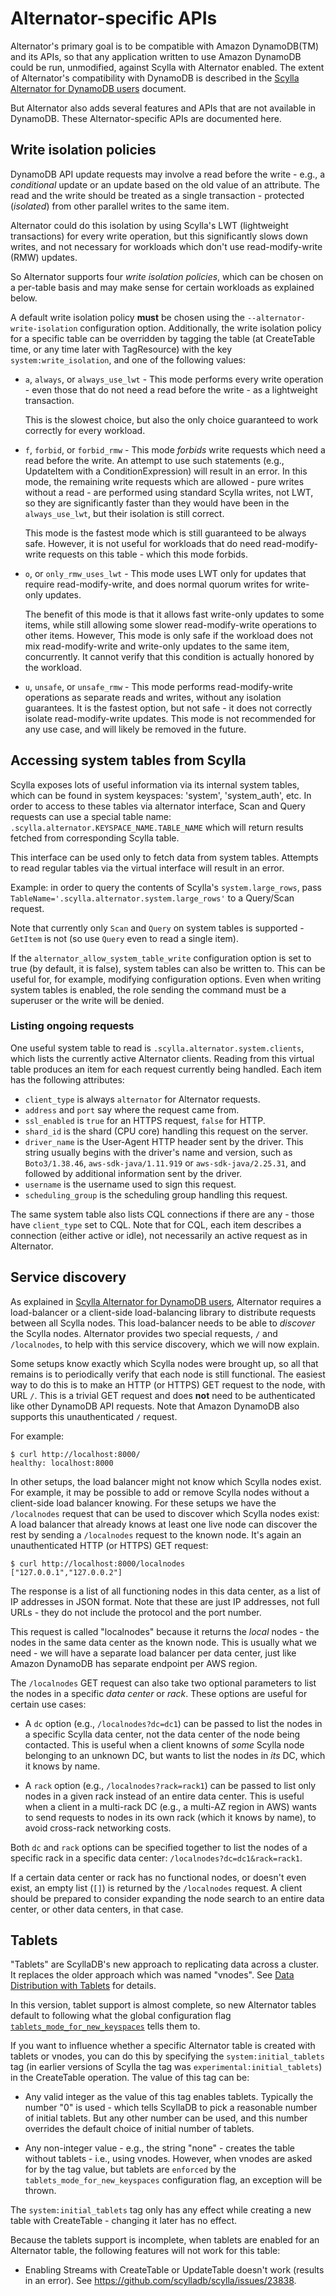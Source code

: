 # Alternator-specific APIs

Alternator's primary goal is to be compatible with Amazon DynamoDB(TM)
and its APIs, so that any application written to use Amazon DynamoDB could
be run, unmodified, against Scylla with Alternator enabled. The extent of
Alternator's compatibility with DynamoDB is described in the
[Scylla Alternator for DynamoDB users](compatibility.md) document.

But Alternator also adds several features and APIs that are not available in
DynamoDB. These Alternator-specific APIs are documented here.

## Write isolation policies
DynamoDB API update requests may involve a read before the write - e.g., a
_conditional_ update or an update based on the old value of an attribute.
The read and the write should be treated as a single transaction - protected
(_isolated_) from other parallel writes to the same item.

Alternator could do this isolation by using Scylla's LWT (lightweight
transactions) for every write operation, but this significantly slows
down writes, and not necessary for workloads which don't use read-modify-write
(RMW) updates.

So Alternator supports four _write isolation policies_, which can be chosen
on a per-table basis and may make sense for certain workloads as explained
below.

A default write isolation policy **must** be chosen using the
`--alternator-write-isolation` configuration option. Additionally, the write
isolation policy for a specific table can be overridden by tagging the table
(at CreateTable time, or any time later with TagResource) with the key
`system:write_isolation`, and one of the following values:

  * `a`, `always`, or `always_use_lwt` - This mode performs every write
    operation - even those that do not need a read before the write - as a
    lightweight transaction.

    This is the slowest choice, but also the only choice guaranteed to work
    correctly for every workload.

  * `f`, `forbid`, or `forbid_rmw` - This mode _forbids_ write requests
    which need a read before the write. An attempt to use such statements
    (e.g.,  UpdateItem with a ConditionExpression) will result in an error.
    In this mode, the remaining write requests which are allowed - pure writes
    without a read - are performed using standard Scylla writes, not LWT,
    so they are significantly faster than they would have been in the
    `always_use_lwt`, but their isolation is still correct.

    This mode is the fastest mode which is still guaranteed to be always
    safe. However, it is not useful for workloads that do need read-modify-
    write requests on this table - which this mode forbids.

  * `o`, or `only_rmw_uses_lwt` - This mode uses LWT only for updates that
    require read-modify-write, and does normal quorum writes for write-only
    updates.

    The benefit of this mode is that it allows fast write-only updates to some
    items, while still allowing some slower read-modify-write operations to
    other items. However, This mode is only safe if the workload does not mix
    read-modify-write and write-only updates to the same item, concurrently.
    It cannot verify that this condition is actually honored by the workload.

  * `u`, `unsafe`, or `unsafe_rmw` - This mode performs read-modify-write
    operations as separate reads and writes, without any isolation guarantees.
    It is the fastest option, but not safe - it does not correctly isolate
    read-modify-write updates. This mode is not recommended for any use case,
    and will likely be removed in the future.

## Accessing system tables from Scylla
Scylla exposes lots of useful information via its internal system tables,
which can be found in system keyspaces: 'system', 'system\_auth', etc.
In order to access to these tables via alternator interface,
Scan and Query requests can use a special table name:
`.scylla.alternator.KEYSPACE_NAME.TABLE_NAME`
which will return results fetched from corresponding Scylla table.

This interface can be used only to fetch data from system tables.
Attempts to read regular tables via the virtual interface will result
in an error.

Example: in order to query the contents of Scylla's `system.large_rows`,
pass `TableName='.scylla.alternator.system.large_rows'` to a Query/Scan
request.

Note that currently only `Scan` and `Query` on system tables is supported -
`GetItem` is not (so use `Query` even to read a single item).

If the `alternator_allow_system_table_write` configuration option is set to
true (by default, it is false), system tables can also be written to. This
can be useful for, for example, modifying configuration options. Even when
writing system tables is enabled, the role sending the command must be a
superuser or the write will be denied.

### Listing ongoing requests
One useful system table to read is `.scylla.alternator.system.clients`,
which lists the currently active Alternator clients. Reading from this
virtual table produces an item for each request currently being handled.
Each item has the following attributes:

  * `client_type` is always `alternator` for Alternator requests.
  * `address` and `port` say where the request came from.
  * `ssl_enabled` is `true` for an HTTPS request, `false` for HTTP.
  * `shard_id` is the shard (CPU core) handling this request on the server.
  * `driver_name` is the User-Agent HTTP header sent by the driver.
     This string usually begins with the driver's name and version, such
     as `Boto3/1.38.46`, `aws-sdk-java/1.11.919` or `aws-sdk-java/2.25.31`,
     and followed by additional information sent by the driver.
  * `username` is the username used to sign this request.
  * `scheduling_group` is the scheduling group handling this request.

The same system table also lists CQL connections if there are any - those
have `client_type` set to CQL. Note that for CQL, each item describes a
connection (either active or idle), not necessarily an active request as
in Alternator.

## Service discovery
As explained in [Scylla Alternator for DynamoDB users](compatibility.md),
Alternator requires a load-balancer or a client-side load-balancing library
to distribute requests between all Scylla nodes. This load-balancer needs
to be able to _discover_ the Scylla nodes. Alternator provides two special
requests, `/` and `/localnodes`, to help with this service discovery, which
we will now explain.

Some setups know exactly which Scylla nodes were brought up, so all that
remains is to periodically verify that each node is still functional. The
easiest way to do this is to make an HTTP (or HTTPS) GET request to the node,
with URL `/`. This is a trivial GET request and does **not** need to be
authenticated like other DynamoDB API requests. Note that Amazon DynamoDB
also supports this unauthenticated `/` request.

For example:
```
$ curl http://localhost:8000/
healthy: localhost:8000
```

In other setups, the load balancer might not know which Scylla nodes exist.
For example, it may be possible to add or remove Scylla nodes without a
client-side load balancer knowing. For these setups we have the `/localnodes`
request that can be used to discover which Scylla nodes exist: A load balancer
that already knows at least one live node can discover the rest by sending
a `/localnodes` request to the known node. It's again an unauthenticated
HTTP (or HTTPS) GET request:

```
$ curl http://localhost:8000/localnodes
["127.0.0.1","127.0.0.2"]
```

The response is a list of all functioning nodes in this data center, as a
list of IP addresses in JSON format. Note that these are just IP addresses,
not full URLs - they do not include the protocol and the port number.

This request is called "localnodes" because it returns the _local_ nodes -
the nodes in the same data center as the known node. This is usually what
we need - we will have a separate load balancer per data center, just like
Amazon DynamoDB has separate endpoint per AWS region.

The `/localnodes` GET request can also take two optional parameters to
list the nodes in a specific _data center_ or _rack_. These options are
useful for certain use cases:

* A `dc` option (e.g., `/localnodes?dc=dc1`) can be passed to list the
  nodes in a specific Scylla data center, not the data center of the node
  being contacted. This is useful when a client knowns of _some_ Scylla
  node belonging to an unknown DC, but wants to list the nodes in _its_
  DC, which it knows by name.

* A `rack` option (e.g., `/localnodes?rack=rack1`) can be passed to list
  only nodes in a given rack instead of an entire data center. This is useful
  when a client in a multi-rack DC (e.g., a multi-AZ region in AWS) wants to
  send requests to nodes in its own rack (which it knows by name), to avoid
  cross-rack networking costs.

Both `dc` and `rack` options can be specified together to list the nodes
of a specific rack in a specific data center: `/localnodes?dc=dc1&rack=rack1`.

If a certain data center or rack has no functional nodes, or doesn't even
exist, an empty list (`[]`) is returned by the `/localnodes` request.
A client should be prepared to consider expanding the node search to an
entire data center, or other data centers, in that case.

## Tablets
"Tablets" are ScyllaDB's new approach to replicating data across a cluster.
It replaces the older approach which was named "vnodes". See
[Data Distribution with Tablets](../architecture/tablets.rst) for details.

In this version, tablet support is almost complete, so new
Alternator tables default to following what the global configuration flag
[`tablets_mode_for_new_keyspaces`](../reference/configuration-parameters.rst#confval-tablets_mode_for_new_keyspaces)
tells them to.

If you want to influence whether a specific Alternator table is created with tablets or vnodes,
you can do this by specifying the `system:initial_tablets` tag
(in earlier versions of Scylla the tag was `experimental:initial_tablets`)
in the CreateTable operation. The value of this tag can be:

* Any valid integer as the value of this tag enables tablets.
  Typically the number "0" is used - which tells ScyllaDB to pick a reasonable
  number of initial tablets. But any other number can be used, and this
  number overrides the default choice of initial number of tablets.

* Any non-integer value - e.g., the string "none" - creates the table
  without tablets - i.e., using vnodes. However, when vnodes are asked for by the tag value,
  but tablets are `enforced` by the `tablets_mode_for_new_keyspaces` configuration flag,
  an exception will be thrown.

The `system:initial_tablets` tag only has any effect while creating
a new table with CreateTable - changing it later has no effect.

Because the tablets support is incomplete, when tablets are enabled for an
Alternator table, the following features will not work for this table:

* Enabling Streams with CreateTable or UpdateTable doesn't work
  (results in an error).
  See <https://github.com/scylladb/scylla/issues/23838>.
